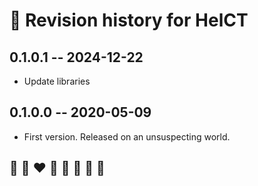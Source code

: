 # 📅 Revision history for HelCT

## 0.1.0.1  -- 2024-12-22

* Update libraries

## 0.1.0.0  -- 2020-05-09

* First version. Released on an unsuspecting world.

## 🦄 🌈 ❤️ 💛 💚 💙 🤍 🖤

